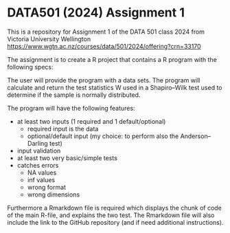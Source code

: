 # DATA501 (2024) Assignment 1

This is a repository for Assignment 1 of the DATA 501 class 2024 from Victoria University Wellington
https://www.wgtn.ac.nz/courses/data/501/2024/offering?crn=33170

The assignment is to create a R project that contains a R program with the following specs:

The user will provide the program with a data sets. The program will calculate and return the test statistics
W used in a Shapiro–Wilk test used to determine if the sample is normally distributed.

The program will have the following features:

* at least two inputs (1 required and 1 default/optional)
  * required input is the data
  * optional/default input (my choice: to perform also the Anderson–Darling test)
* input validation
* at least two very basic/simple tests
* catches errors
  * NA values
  * inf values
  * wrong format
  * wrong dimensions
  
Furthermore a Rmarkdown file is required which displays the chunk of code of the main R-file, and explains the
two test. The Rmarkdown file will also include the link to the GitHub repository (and if need additional
instructions).